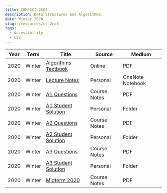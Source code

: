 ```yaml
---
title: COMPSCI 2CO3
description: Data Structures and Algorithms.
date: Winter 2020
slug: /resources/cs-2co3
tags:
  - Accessibility
  - CSS
---
```


<table>
  <thead>
    <tr>
      <th>Year</th>
      <th>Term</th>
      <th>Title</th>
      <th class="hide-on-mobile">Source</th>
      <th class="hide-on-mobile">Medium</th>
    </tr>
  </thead>
  <tbody>
    <tr>
      <td class="overline date">2020</td>
      <td class="overline date">Winter</td>
      <td class="title">
       <a href="https://1drv.ms/b/s!Arov9257fZF6wF0uR8lNVks5PSIH?e=Bu485a" target="_blank">
          Algorithms Textbook
        </a>
      </td>
      <td class="hide-on-mobile">Online</td>
      <td class="overline hide-on-mobile">PDF</td>
    </tr>
    <tr>
      <td class="overline date">2020</td>
      <td class="overline date">Winter</td>
      <td class="title">
       <a href="https://mcmasteru365-my.sharepoint.com/:o:/g/personal/kostiukb_mcmaster_ca/Et8TUJl7UhFNg5SyNxA3b2kBuKSqC5BhiqzwBWiZ4dbZfw?e=LcI3MU" target="_blank">
          Lecture Notes
        </a>
      </td>
      <td class="hide-on-mobile">Personal</td>
      <td class="overline hide-on-mobile">OneNote Notebook</td>
    </tr>
    <tr>
      <td class="overline date">2020</td>
      <td class="overline date">Winter</td>
      <td class="title">
       <a href="https://1drv.ms/b/s!Arov9257fZF63jNywlsRF9JgUEGf?e=40N1L8" target="_blank">
          A1 Questions
        </a>
      </td>
      <td class="hide-on-mobile">Course Notes</td>
      <td class="overline hide-on-mobile">PDF</td>
    </tr>
    <tr>
      <td class="overline date">2020</td>
      <td class="overline date">Winter</td>
      <td class="title">
       <a href="https://1drv.ms/u/s!Arov9257fZF63VElSASl-DXbhGKm?e=7sNKhb" target="_blank">
          A1 Student Solution
        </a>
      </td>
      <td class="hide-on-mobile">Personal</td>
      <td class="overline hide-on-mobile">Folder</td>
    </tr>
    <tr>
      <td class="overline date">2020</td>
      <td class="overline date">Winter</td>
      <td class="title">
       <a href="https://1drv.ms/b/s!Arov9257fZF63jV0HUoThXK-2iVE?e=SfofYp" target="_blank">
          A2 Questions
        </a>
      </td>
      <td class="hide-on-mobile">Course Notes</td>
      <td class="overline hide-on-mobile">PDF</td>
    </tr>
    <tr>
      <td class="overline date">2020</td>
      <td class="overline date">Winter</td>
      <td class="title">
       <a href="https://1drv.ms/u/s!Arov9257fZF63VKqLAyyXd_AmQXE?e=jkiRIX" target="_blank">
          A2 Student Solution
        </a>
      </td>
      <td class="hide-on-mobile">Personal</td>
      <td class="overline hide-on-mobile">Folder</td>
    </tr>
    <tr>
      <td class="overline date">2020</td>
      <td class="overline date">Winter</td>
      <td class="title">
       <a href="https://1drv.ms/b/s!Arov9257fZF63jnhyIy2_U7szKTg?e=R2AiVl" target="_blank">
          A3 Questions
        </a>
      </td>
      <td class="hide-on-mobile">Course Notes</td>
      <td class="overline hide-on-mobile">PDF</td>
    </tr>
    <tr>
      <td class="overline date">2020</td>
      <td class="overline date">Winter</td>
      <td class="title">
       <a href="https://1drv.ms/u/s!Arov9257fZF63VP6I0y2csXdbfJy?e=dONLs5" target="_blank">
          A3 Student Solution
        </a>
      </td>
      <td class="hide-on-mobile">Personal</td>
      <td class="overline hide-on-mobile">Folder</td>
    </tr>
    <tr>
      <td class="overline date">2020</td>
      <td class="overline date">Winter</td>
      <td class="title">
       <a href="https://1drv.ms/b/s!Arov9257fZF64FPBNgMlVMz5F4ll?e=TZzwuj" target="_blank">
          Midterm 2020
        </a>
      </td>
      <td class="hide-on-mobile">Course Notes</td>
      <td class="overline hide-on-mobile">PDF</td>
    </tr>
  </tbody>
</table>
